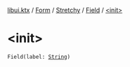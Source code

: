 [libui.ktx](../../../index.md) / [Form](../../index.md) / [Stretchy](../index.md) / [Field](index.md) / [&lt;init&gt;](./-init-.md)

# &lt;init&gt;

`Field(label: `[`String`](https://kotlinlang.org/api/latest/jvm/stdlib/kotlin/-string/index.html)`)`